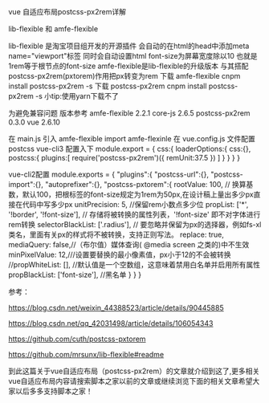 vue 自适应布局postcss-px2rem详解

lib-flexible 和 amfe-flexible

lib-flexible 是淘宝项目组开发的开源插件 会自动的在html的head中添加meta name="viewport"标签
同时会自动设置html font-size为屏幕宽度除以10 也就是1rem等于根节点的font-size 
amfe-flexible是lib-flexible的升级版本 与其搭配postcss-px2rem(pxtorem)作用把px转变为rem
下载 amfe-flexible  cnpm install postcss-px2rem -s
下载 postcss-px2rem  cnpm install postcss-px2rem -s
小tip:使用yarn下载不了

为避免兼容问题 版本参考
amfe-flexible 2.2.1
core-js  2.6.5
postcss-px2rem 0.3.0
vue 2.6.10

在 main.js 引入 amfe-flexible
  import amfe-flexinle
在 vue.config.js 文件配置postcss
  vue-cli3 配置入下
  module.export = {
    css:{
        loaderOptions:{
            css:{},
            postcss:{
                plugins:[
                    require('postcss-px2rem')({
                        remUnit:37.5
                    })
                ]
            }
        }
    }
  }

vue-cli2配置
module.exports = {
    "plugins":{
        "postcss-url":{},
        "postcss-import":{},
        "autoprefixer":{},
        "postcss-pxtorem":{
                rootValue: 100, // 换算基数，默认100，把根标签的font-size规定为1rem为50px,在设计稿上量出多少px直接在代码中写多少px
                unitPrecision: 5,  //保留rem小数点多少位
                propList: ['*', '!border', '!font-size'], //  存储将被转换的属性列表，'!font-size' 即不对字体进行rem转换
                selectorBlackList: ['.radius'], // 要忽略并保留为px的选择器，例如fs-xl类名，里面有关px的样式将不被转换，支持正则写法。
                replace: true,
                mediaQuery: false,//（布尔值）媒体查询( @media screen 之类的)中不生效
                minPixelValue: 12,///设置要替换的最小像素值，px小于12的不会被转换
                //propWhiteList: [],  //默认值是一个空数组，这意味着禁用白名单并启用所有属性
                propBlackList: ['font-size'], //黑名单
        }
    }
}

参考：

https://blog.csdn.net/weixin_44388523/article/details/90445885

https://blog.csdn.net/qq_42031498/article/details/106054343

https://github.com/cuth/postcss-pxtorem

https://github.com/mrsunx/lib-flexible#readme

到此这篇关于vue自适应布局（postcss-px2rem）的文章就介绍到这了,更多相关vue自适应布局内容请搜索脚本之家以前的文章或继续浏览下面的相关文章希望大家以后多多支持脚本之家！